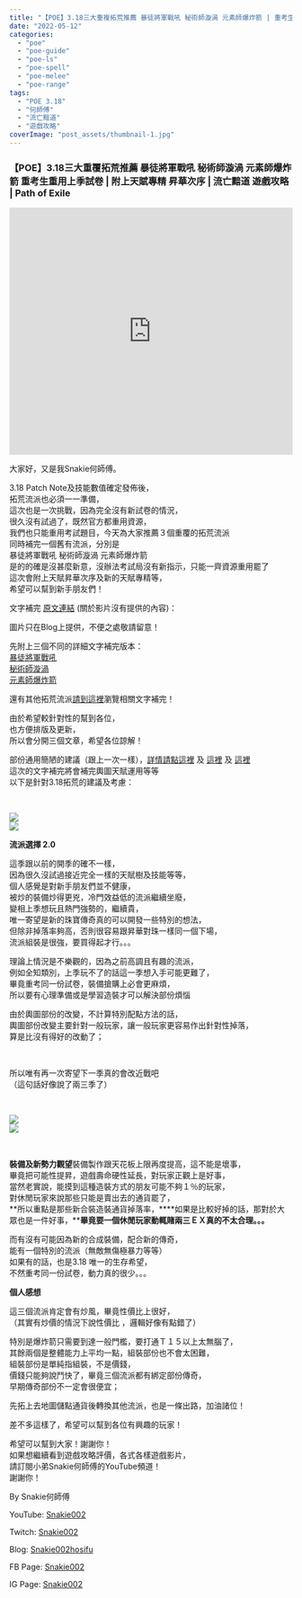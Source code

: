 ```yaml
---
title: "【POE】3.18三大重複拓荒推薦 暴徒將軍戰吼 秘術師漩渦 元素師爆炸箭 | 重考生重用上季試卷 | 附上天賦專精 昇華次序 | 流亡黯道 遊戲攻略 | Path of Exile"
date: "2022-05-12"
categories: 
  - "poe"
  - "poe-guide"
  - "poe-ls"
  - "poe-spell"
  - "poe-melee"
  - "poe-range"
tags: 
  - "POE 3.18"
  - "何師傅"
  - "流亡黯道"
  - "遊戲攻略"
coverImage: "post_assets/thumbnail-1.jpg"
---
```


### 【POE】3.18三大重覆拓荒推薦 暴徒將軍戰吼 秘術師漩渦 元素師爆炸箭 重考生重用上季試卷 | 附上天賦專精 昇華次序 | 流亡黯道 遊戲攻略 | Path of Exile

<iframe width="100%" height="440"src="https://www.youtube.com/embed/2uG--MFa9fc"
  title="YouTube video player" frameborder="0" allow="accelerometer; autoplay;
  clipboard-write; encrypted-media; gyroscope; picture-in-picture; web-share"
  referrerpolicy="strict-origin-when-cross-origin" allowfullscreen></iframe>

  
大家好，又是我Snakie何師傅。  

  
3.18 Patch Note及技能數值確定發佈後，  
拓荒流派也必須一一準備，  
這次也是一次挑戰，因為完全沒有新試卷的情況，  
很久沒有試過了，既然官方都重用資源，  
我們也只能重用考試題目，今天為大家推薦３個重覆的拓荒流派  
同時補完一個舊有流派，分別是  
暴徒將軍戰吼 秘術師漩渦 元素師爆炸箭  
是的的確是沒甚麼新意，沒辦法考試局沒有新指示，只能一齊資源重用罷了  
這次會附上天賦昇華次序及新的天賦專精等，  
希望可以幫到新手朋友們！  

  
文字補完 [原文連結](https://snakie002hosifu.blog/3-18pre/) (關於影片沒有提供的內容)：  

  
圖片只在Blog上提供，不便之處敬請留意！  

  
先附上三個不同的詳細文字補完版本：  
[暴徒將軍戰吼](https://snakie002hosifu.blog/3-18pre1/)  
[秘術師漩渦](https://snakie002hosifu.blog/3-18pre2/)  
[元素師爆炸箭](https://snakie002hosifu.blog/3-18pre3/)  

  
還有其他拓荒流派[請到這裡](https://snakie002hosifu.blog/category/poe-%e6%8b%93%e8%8d%92%e7%b2%be%e9%81%b8/)瀏覽相關文字補完！  

  
由於希望較針對性的幫到各位，  
也方便排版及更新，  
所以會分開三個文章，希望各位諒解！  

  
部份通用簡陋的建議（跟上一次一樣），[詳情請點這裡](https://snakie002hosifu.blogspot.com/2021/01/039.html#more) 及 [這裡](https://snakie002hosifu.blogspot.com/2021/04/poe-path-of-exile.html) 及 [這裡](https://snakie002hosifu.blogspot.com/2021/07/poe315-315-path-of-exile.html)  
這次的文字補完將會補完輿圖天賦運用等等  
以下是針對3.18拓荒的建議及考慮：  

  
   

  
![](post_assets/unknown1.png)  
![](post_assets/unknown-1024x576.png)  

  
**流派選擇 2.0**  

  
這季跟以前的開季的確不一樣，  
因為很久沒試過接近完全一樣的天賦樹及技能等等，  
個人感覺是對新手朋友們並不健康，  
被炒的裝備炒得更兇，冷門效益低的流派繼續坐廢，  
變相上季想玩且熱門強勢的，繼續貴，  
唯一寄望是新的珠寶傳奇真的可以開發一些特別的想法，  
但除非掉落率夠高，否則很容易跟昇華對珠一樣同一個下場，  
流派組裝是很強，要買得起才行。。。  

  
理論上情況是不樂觀的，因為之前高調且有趣的流派，  
例如全知類別，上季玩不了的話這一季想入手可能更難了，  
畢竟重考同一份試卷，裝備搶購上必會更麻煩，  
所以要有心理準備或是學習造裝才可以解決部份煩惱  

  
由於輿圖部份的改變，不計算特別配點方法的話，  
輿圖部份改變主要針對一般玩家，讓一般玩家更容易作出針對性掉落，  
算是比沒有得好的改動了；  

  
   

  
所以唯有再一次寄望下一季真的會改近戰吧  
（這句話好像說了兩三季了）  

  
   

  
![](post_assets/IMG_2006.jpg)  
![](post_assets/FB_IMG_1652311940603.jpg)  

  
   

  
**裝備及新勢力觀望**裝備製作跟天花板上限再度提高，這不能是壞事，  
畢竟把可能性提昇，遊戲壽命硬性延長，對玩家正觀上是好事，  
當然老實說，能摸到這種造裝方式的朋友可能不夠１％的玩家，  
對休閒玩家來說那些只能是賣出去的通貨罷了，  
**所以重點是那些新合裝造裝通貨掉落率，****如果是比較好掉的話，那對於大眾也是一件好事，****畢竟要一個休閒玩家動輒賭兩三ＥＸ真的不太合理。。。**  

  
而有沒有可能因為新的合成裝備，配合新的傳奇，  
能有一個特別的流派（無敵無傷極暴力等等）  
如果有的話，也是3.18 唯一的生存希望，  
不然重考同一份試卷，動力真的很少。。。  

  
**個人感想**  

  
這三個流派肯定會有炒風，畢竟性價比上很好，  
（其實有炒價的情況下說性價比 ，邏輯好像有點錯了）  

  
特別是爆炸箭只需要到達一般門檻，要打通Ｔ１５以上太無腦了，  
其餘兩個是整體能力上平均一點，組裝部份也不會太困難，  
組裝部份是單純指組裝，不是價錢，  
價錢只能夠說鬥快了，畢竟三個流派都有綁定部份傳奇，  
早期傳奇部份不一定會很便宜；  

  
先拓上去地圖儲點通貨後轉換其他流派，也是一條出路，加油諸位！  

  
差不多這樣了，希望可以幫到各位有興趣的玩家！  

  
希望可以幫到大家！謝謝你！  
如果想繼續看到遊戲攻略評價，各式各樣遊戲影片，  
請訂閱小弟Snakie何師傅的YouTube頻道！  
謝謝你！  

  
By Snakie何師傅  

  
YouTube: [Snakie002](https://www.youtube.com/channel/UCDOMLG_RBSoqVHK3sIYJeLA)  

  
Twitch: [Snakie002](https://www.twitch.tv/snakie002/)  

  
Blog: [Snakie002hosifu](https://snakie002hosifu.blog/)  

  
FB Page: [Snakie002](https://www.facebook.com/Snakie002/)  

  
IG Page: [Snakie002](https://www.instagram.com/snakie002/)
